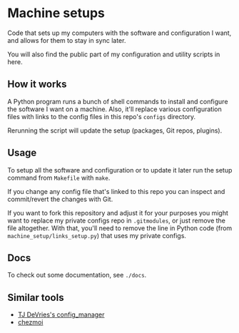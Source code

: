 Machine setups
==============

Code that sets up my computers with the software and configuration I want, and allows for them to stay in sync later.

You will also find the public part of my configuration and utility scripts in here.

How it works
------------

A Python program runs a bunch of shell commands to install and configure the software I want on a machine.
Also, it'll replace various configuration files with links to the config files in this repo's `configs` directory.

Rerunning the script will update the setup (packages, Git repos, plugins).

Usage
-----

To setup all the software and configuration or to update it later run the setup command from `Makefile` with `make`.

If you change any config file that's linked to this repo you can inspect and commit/revert the changes with Git.

If you want to fork this repository and adjust it for your purposes you might want to replace my private configs
repo in `.gitmodules`, or just remove the file altogether.
With that, you'll need to remove the line in Python code (from `machine_setup/links_setup.py`)
that uses my private configs.

Docs
----

To check out some documentation, see `./docs`.

Similar tools
-------------

- [TJ DeVries's config_manager](https://github.com/tjdevries/config_manager)
- [chezmoi](https://www.chezmoi.io/)
